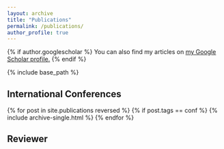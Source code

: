 ```yaml
---
layout: archive
title: "Publications"
permalink: /publications/
author_profile: true
---
```


{% if author.googlescholar %}
  You can also find my articles on <u><a href="{{author.googlescholar}}">my Google Scholar profile</a>.</u>
{% endif %}

{% include base_path %}


International Conferences
------
{% for post in site.publications reversed %}
  {% if post.tags == conf %}
    {% include archive-single.html %}
{% endfor %}


Reviewer
------
